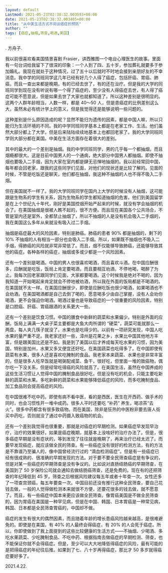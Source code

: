 ```yaml
---
layout: default
Lastmod: 2021-05-23T02:38:32.003593+00:00
date: 2021-05-23T02:38:32.003485+00:00
title: "从中美生活方式不同谈癌症的预防"
author: ""
tags: [癌症,抽烟,筛查,喝酒,美国]
---
```


. 方舟子.

我以前很喜欢看美国情景喜剧 Frasier，讲西雅图一个电台心理医生的故事。里面有一句台词给我留下了很深的印象：一个人到了四、五十岁，参加葬礼就要多于参加婚礼。我现在就处于这种情况，过了五十以后就时不时地会接到亲朋好友的不幸消息。我中学的同班同学这几年已经有好几个人得了癌症，包括肝癌、胃癌、肺癌，而且一查出来都是晚期，有的已经去世了，有的还在治疗。但是我的大学的同班同学到现在没有听说有哪一个得了癌症的，至少没有人得癌症去世，有人得了癌症可能不愿意说，但是如果去世了大家也就都知道了。所以这种差别是很明显的。这两个人群年龄相当，人数一样，都是 40～50 人，但是患癌症的比例差别这么大，虽然未必有统计学上的意义，但是我觉得还是能够说明一些问题的。

这种差别是什么原因造成的呢？显然不能归为遗传的因素，都是中国人嘛，所以只能归为生活环境的不同。我的中学同班同学基本上都是在老家工作、生活。他们虽然大部分都上了大学，但是后来陆陆续续地基本上也都回老家了。我的大学同班同学则大部分都在美国。中美在生活方面存在着很大的差别。

其中的最大的一个差别是抽烟。我的中学同班同学，男的几乎每一个都抽烟，而且烟瘾都很大。这是目前中国男人的一个通病，绝大部分中国男人都抽烟。即使不抽烟也要吸入二手烟，因为大家在室内都是肆无忌惮地抽烟的。我以前经常回中国，每年都会回老家，跟我的这些同学们见面，对他们的现状还是比较了解的。见面的时候，不管是吃饭还是聊天，他们都在抽烟，我这种不抽烟的人也不得不吸入二手烟。

但在美国就不一样了。我的大学同班同学在国内上大学的时候没有人抽烟，这可能跟是生物系的学生有关系，因为生物系的学生都知道抽烟的危害。他们到美国留学是在上个世纪九十年代，刚好是美国控烟开始严起来的时候，就没有学会抽烟的机会了。在美国抽烟是很被人瞧不起的，很不方便。而且现在美国各个公共场合，不管是室内还是室外，全都禁止抽烟了，所以不抽烟的人是没有机会吸入二手烟的，我在美国这么多年从来就没有吸入过二手烟。

抽烟是癌症最大的风险因素，特别是肺癌。肺癌的患者 90% 都是抽烟的，剩下的 10% 不抽烟的人有相当一部分也会吸入二手烟。所以，如果既不抽烟也不吸入二手烟，得肺癌的风险就非常非常低了。而且，烟不仅能够导致肺癌，还能够导致其他的癌症。各种各样的癌症，抽烟或多或少都是一个风险因素。

还有一个差别是喝酒。中国的男人也很喜欢喝酒，而且喜欢斗酒。在中国应酬很多，应酬就是吃饭，饭局上肯定要喝酒，而且要相互劝酒，不停地喝，喝醉了为止。我每次回老家跟同学们见面，大家都要喝酒。这个时候我是绝对不喝的，因为我知道一开始喝起来肯定就会不停地被劝酒，所以我在外面的饭局都是不喝酒的。在美国就不太一样。在美国应酬很少，即使是应酬吃饭也很少喝酒，如果喝酒也不会劝酒。在美国喝酒都是自己去倒了喝的，愿意喝多少由自己掌握，没有人会劝你喝酒，更不会强迫你喝酒。喝酒过量也是导致癌症的一个很重要的风险因素，特别是口腔癌、肝癌、胃癌跟酒的关系更大一些。

还有一个差别是饮食习惯。中国的膳食中新鲜的蔬菜和水果偏少。特别是外面的应酬，饭局上满满一大桌子菜主要都是大鱼大肉所谓的 “硬菜”，蔬菜可能就那么一两盘，每人夹几筷子就没了。水果也是吃得少的。以前有一项研究发现，中国人吃水果的量严重不足。我老家还好一些，漳州是花果之乡，水果比中国其他地方丰富，但是跟美国比还是不如。我是到了美国以后才养成每天吃水果的习惯，因为美国，特别是加州，水果又多又便宜还好吃。在美国蔬菜也吃得多了。在中国即使有蔬菜有水果，很多人还是喜欢吃腌制的食品。我老家本来蔬菜、水果也是非常丰富的，但是很多人吃早饭就是喝粥配咸菜、鱼干，很好吃，但里面一堆的致癌物，偶尔吃一下没关系，但是经常吃得癌的风险就高了。在美国生活，虽然在中国养成的这些生活习惯让人觉得中国的腌制食品很好吃，但是没有吃的机会，只能主要吃新鲜的蔬菜和水果。多吃新鲜的蔬菜和水果能够降低癌症的风险，而多吃腌制食品、加工食品则会提高癌症的风险。

在中国很难不吃中药。即使有病不看中医，看的是西医，医生在开西药、做手术的同时，也会习惯性开一堆中成药。很多人平时还要吃 “补药” 养生，喝凉茶“去火”。很多中药都含有很多致癌物。而在美国，除非是狂热的中医粉非要去唐人街买中药吃，否则就没了通过中药摄入致癌物的机会。

还有一个差别我觉得也很重要，那就是对癌症的早期检测。如果癌症早发现早治疗，治疗的效果很好。如果是癌症晚期，就基本上没啥好的治疗办法了。但是，很多癌症早期是没有症状的，等到发现了往往就是晚期了，再来治疗已经太迟了。而要早发现癌症，就应该做全民的筛查。有一些癌症没有很好的检测方法，有的方法是不靠谱乃至骗人的，像中国曾经流行过的 “滴血检测癌症”。但是有一些癌症已经有很成熟的、很准确的早期发现的方法。对于要不要全民筛查癌症是有争议的，但是对某一些癌症的早期筛查是没有争议的。比如说对直肠结肠癌的早期筛查，在美国到了 50 岁保险公司就会通知去做结肠癌筛查，还是免费的。现在有的还把筛查的年纪降低到 45 岁。筛查之后根据风险建议每五年或者十年查一次。女性还多了一项查宫颈癌，每五年要查一次。中国目前还没有推行这种全民筛查，要自己花钱去做，一般的人觉得做检测本来就很不方便，还要花很多的钱去做，就不愿意了。而且，有一些癌症中国本来更应该做全民筛查。像胃癌美国是不做全民筛查的，因为胃癌在美国是一种罕见病，但是在中国、韩国、日本胃癌是一种常见病，韩国、日本都是全民筛查胃癌的，中国却不做。

癌症的发生有很大的偶然因素，而且随着年龄的增长患癌风险越来越高，是很难避免的。即使是在美国，有 40% 的人最终会得癌症，有 20% 的人会死于癌症。所以，你即使做到了我上面提到的这些比较健康的生活方式——不抽烟、少喝酒、多吃水果蔬菜、少吃腌制食品、不吃中药、根据指南去做癌症的早期检测、筛查，也不能保证你就不会得癌症。但是，至少可以大大地降低得癌症的风险，最有可能的是把得癌症的年纪往后推。如果到了七、八十岁再得癌症，那比才 50 多岁就得癌症要好多了。

2021.4.22.

